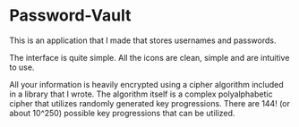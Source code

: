 # Password-Vault
This is an application that I made that stores usernames and passwords.

The interface is quite simple. All the icons are clean, simple and are intuitive to use.

All your information is heavily encrypted using a cipher algorithm included in a library that I wrote. The algorithm itself is a complex polyalphabetic cipher that utilizes randomly generated key progressions. There are 144! (or about 10^250) possible key progressions that can be utilized.
